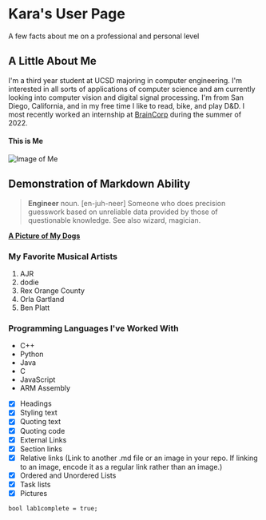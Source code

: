 # Kara's User Page
A few facts about me on a professional and personal level

## A Little About Me
I'm a third year student at UCSD majoring in computer engineering. I'm interested in all sorts of applications of computer science and am currently looking into computer vision and digital signal processing. I'm from San Diego, California, and in my free time I like to read, bike, and play D&D. I most recently worked an internship at [BrainCorp](https://braincorp.com/) during the summer of 2022.

#### This is Me
![Image of Me](https://user-images.githubusercontent.com/78572849/193507534-b231fd2c-ca1c-44b5-8b5c-ad3758edd49c.jpg)

## Demonstration of Markdown Ability

> **Engineer** noun. [en-juh-neer] Someone who does precision guesswork based on unreliable data provided by those of questionable knowledge. See also wizard, magician.

[**A Picture of My Dogs**](IMG_0033.jpg)

### My Favorite Musical Artists
1. AJR
2. dodie
3. Rex Orange County
4. Orla Gartland
5. Ben Platt

### Programming Languages I've Worked With
- C++
- Python
- Java
- C
- JavaScript
- ARM Assembly

- [X] Headings
- [X] Styling text
- [X] Quoting text
- [X] Quoting code
- [X] External Links
- [X] Section links
- [X] Relative links (Link to another .md file or an image in your repo. If linking to an image, encode it as a regular link rather than an image.)
- [X] Ordered and Unordered Lists
- [X] Task lists
- [X] Pictures

`bool lab1complete = true;`
